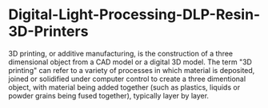 # Digital-Light-Processing-DLP-Resin-3D-Printers
3D printing, or additive manufacturing, is the construction of a three dimensional object from a CAD model or a digital 3D model. The term "3D  printing" can refer to a variety of processes in which material is deposited, joined  or solidified under computer control to create a three dimentional object, with  material being added together (such as plastics, liquids or powder grains being  fused together), typically layer by layer.

